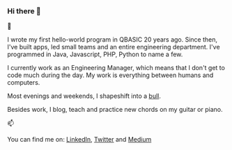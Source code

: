 ### Hi there 👋

🌱

I wrote my first hello-world program in QBASIC 20 years ago. Since then, I've built apps, led small teams and an entire engineering department. I've programmed in Java, Javascript, PHP, Python to name a few.

I currently work as an Engineering Manager, which means that I don't get to code much during the day. My work is everything between humans and computers.  

Most evenings and weekends, I shapeshift into a [bull](https://github.com/mattoranking).

Besides work, I blog, teach and practice new chords on my guitar or piano.

📫

You can find me on:
[LinkedIn](https://www.linkedin.com/in/mattadesanya/),
[Twitter](https://twitter.com/mattadesanya) and
[Medium](https://mattadesanya.medium.com)
<!--
**mattadesanya/mattadesanya** is a ✨ _special_ ✨ repository because its `README.md` (this file) appears on your GitHub profile.

Here are some ideas to get you started:

- 🔭 I’m currently working on ...
- 🌱 I’m currently learning ...
- 👯 I’m looking to collaborate on ...
- 🤔 I’m looking for help with ...
- 💬 Ask me about ...
- 📫 How to reach me: ...
- 😄 Pronouns: ...
- ⚡ Fun fact: ...
-->
